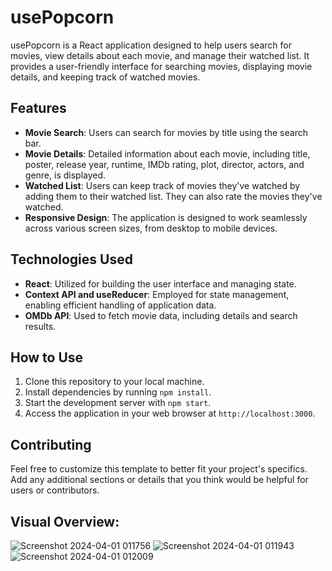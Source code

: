 # usePopcorn

usePopcorn is a React application designed to help users search for movies, view details about each movie, and manage their watched list. It provides a user-friendly interface for searching movies, displaying movie details, and keeping track of watched movies.

## Features

- **Movie Search**: Users can search for movies by title using the search bar.
- **Movie Details**: Detailed information about each movie, including title, poster, release year, runtime, IMDb rating, plot, director, actors, and genre, is displayed.
- **Watched List**: Users can keep track of movies they've watched by adding them to their watched list. They can also rate the movies they've watched.
- **Responsive Design**: The application is designed to work seamlessly across various screen sizes, from desktop to mobile devices.

## Technologies Used

- **React**: Utilized for building the user interface and managing state.
- **Context API and useReducer**: Employed for state management, enabling efficient handling of application data.
- **OMDb API**: Used to fetch movie data, including details and search results.

## How to Use

1. Clone this repository to your local machine.
2. Install dependencies by running `npm install`.
3. Start the development server with `npm start`.
4. Access the application in your web browser at `http://localhost:3000`.

## Contributing

Feel free to customize this template to better fit your project's specifics. Add any additional sections or details that you think would be helpful for users or contributors.

## Visual Overview: 
![Screenshot 2024-04-01 011756](https://github.com/omarhark/use-popcorn/assets/141445140/09e5b7a2-3456-436b-b86f-3be55d15f0ac) ![Screenshot 2024-04-01 011943](https://github.com/omarhark/use-popcorn/assets/141445140/2e43573c-c451-45a1-a46d-de695fee56b1) ![Screenshot 2024-04-01 012009](https://github.com/omarhark/use-popcorn/assets/141445140/8c801a88-155a-4d04-873c-a144d330be4e)
